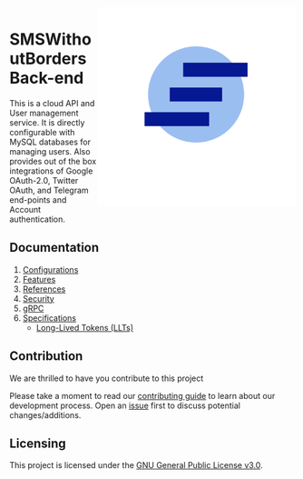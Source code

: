 <img src="https://github.com/smswithoutborders/SMSWithoutBorders-Resources/raw/master/multimedia/img/swob_logo_icon.png" align="right" width="350px"/>

# SMSWithoutBorders Back-end

This is a cloud API and User management service. It is directly configurable
with MySQL databases for managing users. Also provides out of the box
integrations of Google OAuth-2.0, Twitter OAuth, and Telegram end-points and
Account authentication.

## Documentation

1. [Configurations](docs/configurations.md)
2. [Features](docs/api_versions.md)
3. [References](./docs/references.md)
4. [Security](./docs/security.md)
5. [gRPC](docs/grpc.md)
6. [Specifications](docs/specifications.md)
   - [Long-Lived Tokens (LLTs)](docs/specifications.md#1-long-lived-tokens-llts)

## Contribution

We are thrilled to have you contribute to this project

Please take a moment to read our [contributing guide](docs/contributing.md) to
learn about our development process. Open an
[issue](https://github.com/smswithoutborders/SMSwithoutborders-BE/issues) first
to discuss potential changes/additions.

## Licensing

This project is licensed under the [GNU General Public License v3.0](LICENSE).
